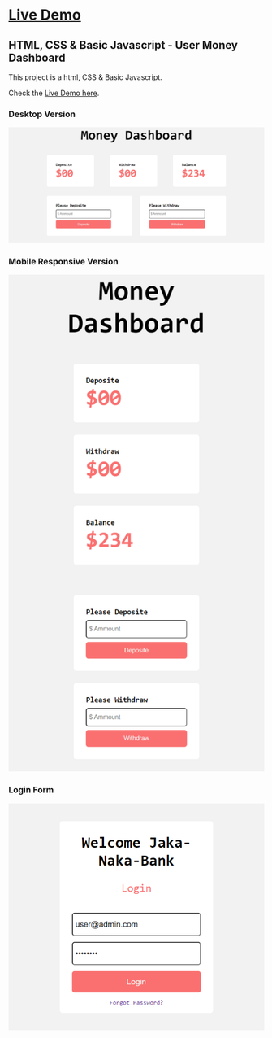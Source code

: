 # [Live Demo](https://sajjadsadiq.github.io/single-page-new-page/)


## HTML, CSS & Basic Javascript - User Money Dashboard

This project is a html, CSS & Basic Javascript.

Check the [Live Demo here](https://sajjadsadiq.github.io/single-page-new-page/).

### Desktop Version
![](desktop.png)

### Mobile Responsive Version
![](mobile-money-dash.png)

### Login Form
![](login-form.png)